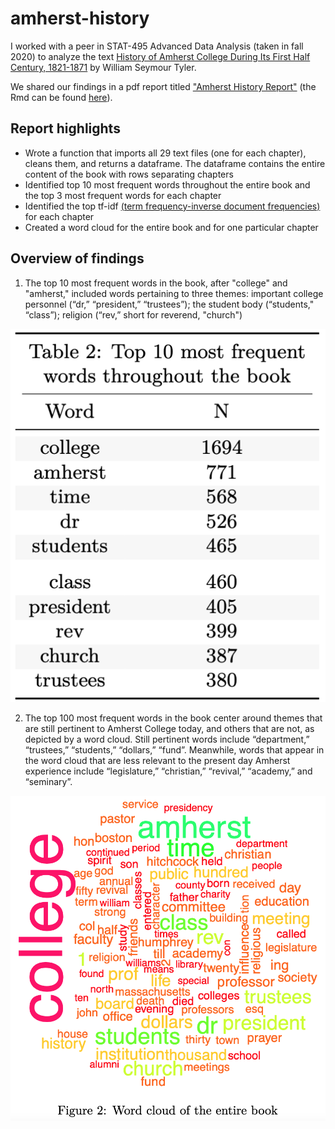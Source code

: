 # amherst-history

I worked with a peer in STAT-495 Advanced Data Analysis (taken in fall 2020) to analyze the text [History of Amherst College During Its First Half Century, 1821-1871](https://archive.org/details/historyofamherst00tyleiala/page/14/mode/2up) by William Seymour Tyler.

We shared our findings in a pdf report titled ["Amherst History Report"](https://github.com/nfrontero20/amherst-history/blob/master/report/report.pdf) (the Rmd can be found [here](https://github.com/nfrontero20/amherst-history/blob/master/report/report.Rmd)).

## Report highlights 

  - Wrote a function that imports all 29 text files (one for each chapter), cleans them, and returns a dataframe.  The dataframe contains the entire content of the book with rows separating chapters
  - Identified top 10 most frequent words throughout the entire book and the top 3 most frequent words for each chapter
  - Identified the top tf-idf [(term frequency-inverse document frequencies)](https://en.wikipedia.org/wiki/Tf%E2%80%93idf) for each chapter
  - Created a word cloud for the entire book and for one particular chapter
    
## Overview of findings

  1. The top 10 most frequent words in the book, after "college" and "amherst," included words pertaining to three themes: important college personnel (“dr,” “president,” “trustees”); the student body (“students," “class”); religion (“rev,” short for
reverend, "church")
<p align="center">
  <img src="README-images/word-frequencies-book.png" />
</p>

  2. The top 100 most frequent words in the book center around themes that are still pertinent to Amherst College today, and others that are not, as depicted by a word cloud.  Still pertinent words include “department,” “trustees,” “students,” “dollars,” “fund”.  Meanwhile, words that appear in the word cloud that are less relevant to the present day Amherst experience include “legislature,” “christian,” “revival,” “academy,” and “seminary”.
  <p align="center">
  <img src="README-images/word-cloud-book.png" />
</p>
